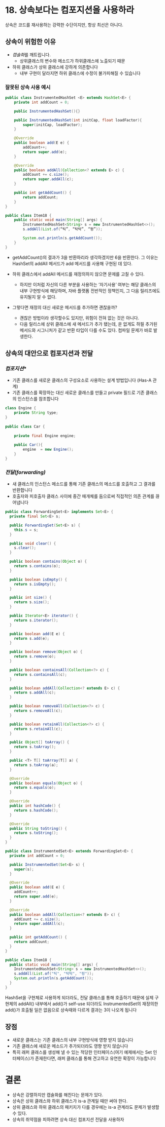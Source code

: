 # 18. 상속보다는 컴포지션을 사용하라
상속은 코드를 재사용하는 강력한 수단이지만, 항상 최선은 아니다.

## 상속이 위험한 이유
* *캡슐화*를 깨트립니다.
    * 상위클래스의 변수와 메소드가 하위클래스에 노출되기 때문
* 하위 클래스가 상위 클래스에 강하게 의존합니다
    * 내부 구현이 달라지면 하위 클래스에 수정이 불가피해질 수 있습니다

### 잘못된 상속 사용 예시
```java
public class InstrumentedHashSet <E> extends HashSet<E> {
    private int addCount = 0;

    public InstrumentedHashSet(){}

    public InstrumentedHashSet(int initCap, float loadFactor){
        super(initCap, loadFactor);
    }

    @Override
    public boolean add(E e) {
        addCount++;
        return super.add(e);
    }

    @Override
    public boolean addAll(Collection<? extends E> c) {
        addCount += c.size();
        return super.addAll(c);
    }

    public int getAddCount() {
        return addCount;
    }
}

public class Item18 {
    public static void main(String[] args) {
        InstrumentedHashSet<String> s = new InstrumentedHashSet<>();
        s.addAll(List.of(“틱”, “탁탁”, “펑”));

        System.out.println(s.getAddCount());
    }
}
```
* getAddCount()의 결과가 3을 반환하리라 생각하겠지만 6을 반환한다. 그 이유는 HashSet의 addAll 메서드가 add 메서드를 사용해 구현된 데 있다.
* 하위 클래스에서 addAll 메서드를 재정의하지 않으면 문제를 고칠 수 있다.
    * 하지만 이처럼 자신의 다른 부분을 사용하는 ‘자기사용’ 여부는 해당 클래스의 내부 구현방식에 해당하며, 자바 플랫폼 전반적인 정책인지, 그 다음 릴리즈에도 유지될지 알 수 없다.

* 그렇다면 재정의 대신 새로운 메서드를 추가하면 괜찮을까?
    * 괜찮은 방법이라 생각할수도 있지만, 위험이 전혀 없는 것은 아니다.
    * 다음 릴리스에 상위 클래스에 새 메서드가 추가 됐는데, 운 없게도 하필 추가된 메서드와 시그니처가 같고 반환 타입이 다를 수도 있다. 컴파일 문제가 바로 발생한다.


## 상속의 대안으로 컴포지션과 전달
### *컴포지션**

* 기존 클래스를 새로운 클래스의 구성요소로 사용하는 설계 방법입니다 (Has-A 관계)
* 기존 클래스를 확장하는 대신 새로운 클래스를 만들고 private 필드로 기존 클래스의 인스턴스를 참조합니다

```java
class Engine {
	private String type;
}
    
public class Car {
	
	private final Engine engine; 
    
	public Car(){
		engine  = new Engine();
	}
}
```

### *전달(forwarding)*

* 새 클래스의 인스턴스 메소드를 통해 기존 클래스의 메소드를 호출하고 그 결과를 반환합니다
* 호출자와 피호출자 클래스 사이에 중간 매개체를 둠으로써 직접적인 의존 관계를 끊어냅니다

```java
public class ForwardingSet<E> implements Set<E> {
  private final Set<E> s;

  public ForwardingSet(Set<E> s) {
    this.s = s;
  }

  public void clear() {
    s.clear();
  }

  public boolean contains(Object o) {
    return s.contains(o);
  }

  public boolean isEmpty() {
    return s.isEmpty();
  }

  public int size() {
    return s.size();
  }

  public Iterator<E> iterator() {
    return s.iterator();
  }

  public boolean add(E e) {
    return s.add(e);
  }

  public boolean remove(Object o) {
    return s.remove(o);
  }

  public boolean containsAll(Collection<?> c) {
    return s.containsAll(c);
  }

  public boolean addAll(Collection<? extends E> c) {
    return s.addAll(c);
  }

  public boolean removeAll(Collection<?> c) {
    return s.removeAll(c);
  }

  public boolean retainAll(Collection<?> c) {
    return s.retainAll(c);
  }

  public Object[] toArray() {
    return s.toArray();
  }

  public <T> T[] toArray(T[] a) {
    return s.toArray(a);
  }

  @Override
  public boolean equals(Object o) {
    return s.equals(o);
  }

  @Override
  public int hashCode() {
    return s.hashCode();
  }

  @Override
  public String toString() {
    return s.toString();
  }
}
```



```java
public class InstrumentedSet<E> extends ForwardingSet<E> {
  private int addCount = 0;

  public InstrumentedSet(Set<E> s) {
    super(s);
  }

  @Override
  public boolean add(E e) {
    addCount++;
    return super.add(e);
  }

  @Override
  public boolean addAll(Collection<? extends E> c) {
    addCount += c.size();
    return super.addAll(c);
  }

  public int getAddCount() {
    return addCount;
  }
}

public class Item18 {
  public static void main(String[] args) {
    InstrumentedHashSet<String> s = new InstrumentedHashSet<>();
    s.addAll(List.of("틱", "탁탁", "펑"));
    System.out.println(s.getAddCount());
  }
}
```

HashSet을 구현체로 사용하게 되더라도, 전달 클래스를 통해 호출하기 때문에
실제 구현체의 addAll() 내부에서 add()가 self-use 되더라도  InstrumentedSet의 재정의한 add()가 호출될 일은 없음으로 상속때와 다르게 결과는 3이 나오게 됩니다


## 장점
- 새로운 클래스는 기존 클래스의 내부 구현방식에 영향 받지 않습니다
- 기존 클래스에 새로운 메소드가 추가되더라도 영향 받지 않습니다
- 특히 래퍼 클래스를 생성해 낼 수 있는 적당한 인터페이스(여기 예제에서는 Set 인터페이스)가 존재한다면, 래퍼 클래스를 통해 견고하고 유연한 확장이 가능합니다

# 결론

* 상속은 강렬하지만 캡술화를 해친다는 문제가 있다.
* 상속은 상위 클래스와 하위 클래스가 is-a 관계일 때만 써야 한다.
* 상위 클래스와 하위 클래스의 패키지가 다를 경우에는 is-a 관계라도 문제가 발생할 수 있다.
* 상속의 취약점을 피하려면 상속 대신 컴포지션 전달을 사용하자

